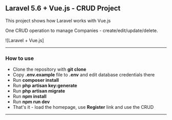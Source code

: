 ## Laravel 5.6 + Vue.js - CRUD Project

This project shows how Laravel works with Vue.js

One CRUD operation to manage Companies - create/edit/update/delete.

![Laravel + Vue.js]

---

### How to use

- Clone the repository with __git clone__
- Copy __.env.example__ file to __.env__ and edit database credentials there
- Run __composer install__
- Run __php artisan key:generate__
- Run __php artisan migrate__
- Run __npm install__
- Run __npm run dev__
- That's it - load the homepage, use __Register__ link and use the CRUD

---
